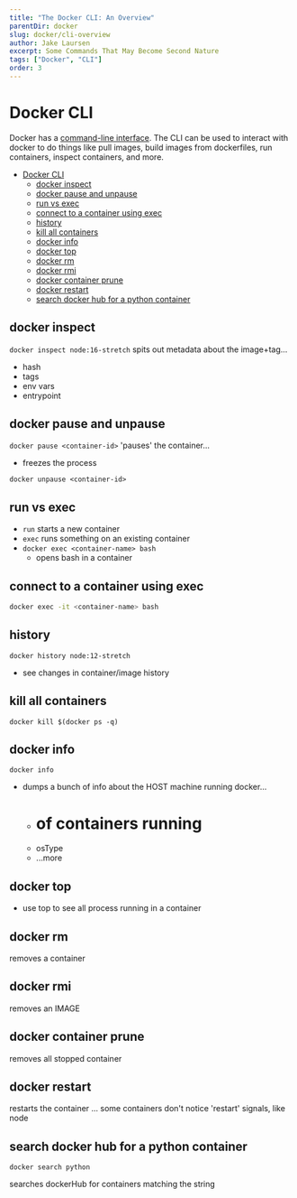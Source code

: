 ```yaml
---
title: "The Docker CLI: An Overview"
parentDir: docker
slug: docker/cli-overview
author: Jake Laursen
excerpt: Some Commands That May Become Second Nature
tags: ["Docker", "CLI"]
order: 3
---
```



# Docker CLI
Docker has a [command-line interface](https://docs.docker.com/engine/reference/commandline/docker/). The CLI can be used to interact with docker to do things like pull images, build images from dockerfiles, run containers, inspect containers, and more.

- [Docker CLI](#docker-cli)
  - [docker inspect](#docker-inspect)
  - [docker pause and unpause](#docker-pause-and-unpause)
  - [run vs exec](#run-vs-exec)
  - [connect to a container using exec](#connect-to-a-container-using-exec)
  - [history](#history)
  - [kill all containers](#kill-all-containers)
  - [docker info](#docker-info)
  - [docker top ](#docker-top-)
  - [docker rm ](#docker-rm-)
  - [docker rmi](#docker-rmi)
  - [docker container prune](#docker-container-prune)
  - [docker restart ](#docker-restart-)
  - [search docker hub for a python container](#search-docker-hub-for-a-python-container)


## docker inspect
```docker inspect node:16-stretch```
spits out metadata about the image+tag...
- hash
- tags
- env vars
- entrypoint

## docker pause and unpause
```docker pause <container-id>```
'pauses' the container...
- freezes the process

```docker unpause <container-id>```

## run vs exec
- `run` starts a new container
- `exec` runs something on an existing container
- ```docker exec <container-name> bash```
  - opens bash in a container

## connect to a container using exec
```bash
docker exec -it <container-name> bash
```

## history
```docker history node:12-stretch```
- see changes in container/image history

## kill all containers
```docker kill $(docker ps -q)```

## docker info
```
docker info
```
- dumps a bunch of info about the HOST machine running docker...
	- # of containers running
	- osType
	- ...more
## docker top <container-id>
- use top to see all process running in a container

## docker rm <container-hash>
removes a container

## docker rmi
removes an IMAGE

## docker container prune
removes all stopped container


## docker restart <container-name>
restarts the container
... some containers don't notice 'restart' signals, like node

## search docker hub for a python container
```
docker search python
```
searches dockerHub for containers matching the string